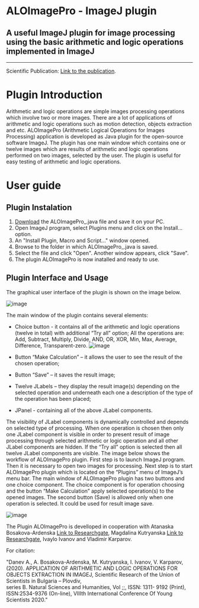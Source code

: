 # ALOImagePro - ImageJ plugin
## A useful ImageJ plugin for image processing using the basic arithmetic and logic operations implemented in ImageJ  
---

Scientific Publication: 
[Link to the publication](https://www.researchgate.net/publication/349213848_APPLICATION_OF_ARITHMETIC_AND_LOGIC_OPERATIONS_FOR_OBJECTS_EXTRACTION_IN_IMAGEJ).

# Plugin Introduction
Arithmetic and logic operations are simple images processing operations which involve two or more images. There are a lot of applications of arithmetic and logic operations such as motion detection, objects extraction and etc. ALOImagePro (Arithmetic Logical Operations for Images Processing) application is developed as Java plugin for the open-source software ImageJ. The plugin has one main window which contains one or twelve images which are results of arithmetic and logic operations performed on two images, selected by the user. The plugin is useful for easy testing of arithmetic and logic operations.
   
# User guide

## Plugin Instalation

1. [Download](https://github.com/AngelDanev/uft-cst.github.io) the ALOImagePro_.java file and save it on your PC. 
2. Open ImageJ program, select Plugins menu and click on the Install... option.
3. An "Install Plugin, Macro and Script..." window opened. 
4. Browse to the folder in which ALOImagePro_.java is saved.
5. Select the file and click "Open". Another window appears, click "Save".
6. The plugin ALOImagePro is now inatalled and ready to use.

## Plugin Interface and Usage
The graphical user interface of the plugin is shown on the image below.

![image](https://user-images.githubusercontent.com/86291178/123095676-fba2b900-d436-11eb-84f0-e4e4f32db950.png)

The main window of the plugin contains several elements: 
*	Choice button - it contains all of the arithmetic and logic operations (twelve in total) with additional “Try all” option;
  All the operations are: Add, Subtract, Multiply, Divide, AND, OR, XOR, Min, Max, Average, Difference, Transparent-zero.
  ![image](https://user-images.githubusercontent.com/86291178/123097632-fd6d7c00-d438-11eb-807e-22773ec21451.png)
  
*	Button “Make Calculation” – it allows the user to see the result of the chosen operation;
*	Button “Save” – it saves the result image;
*	Twelve JLabels – they display the result image(s) depending on the selected operation and underneath each one a description of the type of the operation has been placed;
*	JPanel - containing all of the above JLabel components.

The visibility of JLabel components is dynamically controlled and depends on selected type of processing. When one operation is chosen then only one JLabel component is visible in order to present result of image processing through selected arithmetic or logic operation and all other JLabel components are hidden. If the “Try all” option is selected then all twelve JLabel components are visible. The image below shows the workflow of ALOImagePro plugin. First step is to launch ImageJ program. Then it is necessary to open two images for processing. Next step is to start ALOImagePro plugin which is located on the “Plugins” menu of ImageJ’s menu bar. The main window of ALOImagePro plugin has two buttons and one choice component. The choice component is for operation choosing and the button “Make Calculation” apply selected operation(s) to the opened images. The second button (Save) is allowed only when one operation is selected. It could be used for result image save.

![image](https://user-images.githubusercontent.com/86291178/123096192-81beff80-d437-11eb-810a-c7e4b8ce9bd4.png)

The Plugin ALOImagePro is develloped in cooperation with Atanaska Bosakova-Ardenska [Link to Researchgate](https://www.researchgate.net/profile/Atanaska-Bosakova-Ardenska), Magdalina Kutryanska [Link to Researchgate](https://www.researchgate.net/profile/Magdalina-Kutryanska), Ivaylo Ivanov and Vladimir Karparov.

For citation: 

"Danev A., A. Bosakova-Ardenska, M. Kutryanska, I. Ivanov, V. Karparov, (2020). 
APPLICATION OF ARITHMETIC AND LOGIC OPERATIONS FOR OBJECTS EXTRACTION IN IMAGEJ,
Scientific  Research  of  the  Union  of  Scientists  in  Bulgaria  –  Plovdiv,  
series  B. Natural Sciences and Humanities, Vol ;;, ISSN: 1311- 9192 (Print), 
ISSN:2534-9376 (On-line), VIIIth International  Conference Of Young  Scientists 2020."
